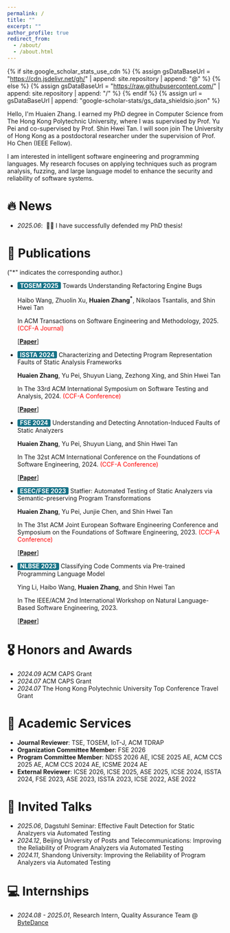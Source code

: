 ```yaml
---
permalink: /
title: ""
excerpt: ""
author_profile: true
redirect_from: 
  - /about/
  - /about.html
---
```


{% if site.google_scholar_stats_use_cdn %}
{% assign gsDataBaseUrl = "https://cdn.jsdelivr.net/gh/" | append: site.repository | append: "@" %}
{% else %}
{% assign gsDataBaseUrl = "https://raw.githubusercontent.com/" | append: site.repository | append: "/" %}
{% endif %}
{% assign url = gsDataBaseUrl | append: "google-scholar-stats/gs_data_shieldsio.json" %}

<span class='anchor' id='about-me'></span>

Hello, I'm Huaien Zhang. I earned my PhD degree in Computer Science from The Hong Kong Polytechnic University, where I was supervised by Prof. Yu Pei and co-supervised by Prof. Shin Hwei Tan. I will soon join The University of Hong Kong as a postdoctoral researcher under the supervision of Prof. Ho Chen (IEEE Fellow).

I am interested in intelligent software engineering and programming languages. My research focuses on applying techniques such as program analysis, fuzzing, and large language model to enhance the security and reliability of software systems.

# 🔥 News
- *2025.06*: &nbsp;🎉🎉 I have successfully defended my PhD thesis!

# 📝 Publications 

("*" indicates the corresponding author.)

- <span style="display: inline-block; background-color:rgb(23, 115, 136); color: white; padding: 1.5px 6px; border-radius: 3px; font-weight: bold; line-height: 100%;">TOSEM 2025</span> Towards Understanding Refactoring Engine Bugs

  Haibo Wang, Zhuolin Xu, **Huaien Zhang<sup>*</sup>**, Nikolaos Tsantalis, and Shin Hwei Tan

  In ACM Transactions on Software Engineering and Methodology, 2025. <span style="color: red;">(CCF-A Journal)</span>

  [[**Paper**](assets/pdf/TOSEM-2025-RE.pdf)]

- <span style="display: inline-block; background-color:rgb(23, 115, 136); color: white; padding: 1.5px 6px; border-radius: 3px; font-weight: bold; line-height: 100%;">ISSTA 2024</span> Characterizing and Detecting Program Representation Faults of Static Analysis Frameworks

    **Huaien Zhang**, Yu Pei, Shuyun Liang, Zezhong Xing, and Shin Hwei Tan

    In The 33rd ACM International Symposium on Software Testing and Analysis, 2024. <span style="color: red;">(CCF-A Conference)</span>

    [[**Paper**](assets/pdf/SAScope-ISSTA-2024.pdf)]

- <span style="display: inline-block; background-color:rgb(23, 115, 136); color: white; padding: 1.5px 6px; border-radius: 3px; font-weight: bold; line-height: 100%;">FSE 2024</span> Understanding and Detecting Annotation-Induced Faults of Static Analyzers

    **Huaien Zhang**, Yu Pei, Shuyun Liang, and Shin Hwei Tan

    In The 32st ACM International Conference on the Foundations of Software Engineering, 2024. <span style="color: red;">(CCF-A Conference)</span>

    [[**Paper**](assets/pdf/AnnaStudy-FSE-2024.pdf)]

- <span style="display: inline-block; background-color:rgb(23, 115, 136); color: white; padding: 1.5px 6px; border-radius: 3px; font-weight: bold; line-height: 100%;">ESEC/FSE 2023</span> Statfier: Automated Testing of Static Analyzers via Semantic-preserving Program Transformations

    **Huaien Zhang**, Yu Pei, Junjie Chen, and Shin Hwei Tan

    In The 31st ACM Joint European Software Engineering Conference and Symposium on the Foundations of Software Engineering, 2023. <span style="color: red;">(CCF-A Conference)</span>

    [[**Paper**](assets/pdf/Statfier-FSE-2023.pdf)]

- <span style="display: inline-block; background-color:rgb(23, 115, 136); color: white; padding: 1.5px 6px; border-radius: 3px; font-weight: bold; line-height: 100%;">NLBSE 2023</span> Classifying Code Comments via Pre-trained Programming Language Model

    Ying Li, Haibo Wang, **Huaien Zhang**, and Shin Hwei Tan

    In The IEEE/ACM 2nd International Workshop on Natural Language-Based Software Engineering, 2023.

    [[**Paper**](assets/pdf/Ying-NLBSE-2023.pdf)]

# 🎖 Honors and Awards
- *2024.09* ACM CAPS Grant
- *2024.07* ACM CAPS Grant
- *2024.07* The Hong Kong Polytechnic University Top Conference Travel Grant

# 🔦 Academic Services
- **Journal Reviewer**: TSE, TOSEM, IoT-J, ACM TDRAP
- **Organization Committee Member**: FSE 2026
- **Program Committee Member**: NDSS 2026 AE, ICSE 2025 AE, ACM CCS 2025 AE, ACM CCS 2024 AE, ICSME 2024 AE
- **External Reviewer**: ICSE 2026, ICSE 2025, ASE 2025, ICSE 2024, ISSTA 2024, FSE 2023, ASE 2023, ISSTA 2023, ICSE 2022, ASE 2022

<!-- # 📖 Educations
- *2019.06 - 2022.04 (now)*, Lorem ipsum dolor sit amet, consectetur adipiscing elit. Vivamus ornare aliquet ipsum, ac tempus justo dapibus sit amet. 
- *2015.09 - 2019.06*, Lorem ipsum dolor sit amet, consectetur adipiscing elit. Vivamus ornare aliquet ipsum, ac tempus justo dapibus sit amet.  -->

# 💬 Invited Talks
- *2025.06*, Dagstuhl Seminar: Effective Fault Detection for Static Analzyers via Automated Testing
- *2024.12*, Beijing University of Posts and Telecommunications: Improving the Reliability of Program Analyzers via Automated Testing
- *2024.11*, Shandong University: Improving the Reliability of Program Analyzers via Automated Testing

# 💻 Internships
- *2024.08 - 2025.01*, Research Intern, Quality Assurance Team @ [ByteDance](https://www.bytedance.com/en/)